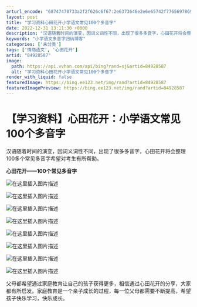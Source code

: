 ```yaml
---
arturl_encode: "68747470733a2f2f626c6f67:2e6373646e2e6e65742f77656978696e5f3433373630303134:2f61727469636c652f64657461696c732f3834393238353837"
layout: post
title: "学习资料心田花开小学语文常见100个多音字"
date: 2022-12-31 13:11:30 +0800
description: "汉语随着时间的演变，因词义词性不同，出现了很多多音字，心田花开将会整理100多个常见多音字希望对考生"
keywords: "小学语文多音字归纳博客"
categories: ['未分类']
tags: ['情商语文', '心田花开']
artid: "84928587"
image:
  path: https://api.vvhan.com/api/bing?rand=sj&artid=84928587
  alt: "学习资料心田花开小学语文常见100个多音字"
render_with_liquid: false
featuredImage: https://bing.ee123.net/img/rand?artid=84928587
featuredImagePreview: https://bing.ee123.net/img/rand?artid=84928587
---
```


# 【学习资料】心田花开：小学语文常见100个多音字

汉语随着时间的演变，因词义词性不同，出现了很多多音字，心田花开将会整理100多个常见多音字希望对考生有所帮助。
  
**心田花开——100个常见多音字**
  
![在这里插入图片描述](https://i-blog.csdnimg.cn/blog_migrate/07b42867f9112bb928f425f9d779c4e3.png)
  
![在这里插入图片描述](https://i-blog.csdnimg.cn/blog_migrate/51328e9e4bcec87ec71f779d50aeec97.png)
  
![在这里插入图片描述](https://i-blog.csdnimg.cn/blog_migrate/13560e5b83a17c206e36b6587a981f5e.png)
  
![在这里插入图片描述](https://i-blog.csdnimg.cn/blog_migrate/9e5cf3ab9fb1c1a2a19edf8d76853737.png)
  
![在这里插入图片描述](https://i-blog.csdnimg.cn/blog_migrate/3add7a555556dff78946f1c67eff1ed5.png)
  
![在这里插入图片描述](https://i-blog.csdnimg.cn/blog_migrate/395169c18e0bab38ce49c30229132910.png)
  
![在这里插入图片描述](https://i-blog.csdnimg.cn/blog_migrate/934844c548ee2910bd244fb24cc85f82.png)
  
![在这里插入图片描述](https://i-blog.csdnimg.cn/blog_migrate/bcc1c02ba7f98eb368117140032abd32.png)

父母都希望通过家庭教育让自己的孩子获得更多，相信通过心田花开的分享，大家都有所启发。家庭教育是一个亲子成长的过程，每一位父母都需要不断提高，希望孩子快乐学习，快乐成长。